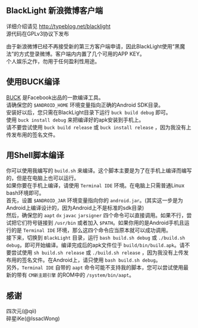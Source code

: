 BlackLight 新浪微博客户端
---
详细介绍请见 <http://typeblog.net/blacklight>  
源代码在GPLv3协议下发布

由于新浪微博已经不再接受新的第三方客户端申请，因此BlackLight使用“黑魔法”的方式登录微博。客户端内内置了几个可用的APP KEY。  
个人娱乐之作，勿用于任何盈利性用途。

使用BUCK编译
---
[BUCK](https://github.com/facebook/buck) 是Facebook出品的一款编译工具。  
请确保您的 `$ANDROID_HOME` 环境变量指向正确的Android SDK目录。  
安装好以后，您只需在BlackLight目录下运行 `buck build debug` 即可。  
使用 `buck install debug` 来把编译好的apk安装到手机上。  
请不要尝试使用 `buck build release` 或 `buck install release` ，因为我没有上传发布用的签名文件。

用Shell脚本编译
---
你可以使用我编写的 `build.sh` 来编译。这个脚本主要是为了在手机上编译而编写的，但是在电脑上也可以运行。  
如果你要在手机上编译，请使用 `Terminal IDE` 环境。在电脑上只需普通Linux bash环境即可。  
首先，设置 `$ANDROID_JAR` 环境变量指向你的 `android.jar`。(其实这一步是为Android上编译设计的，因为Android上不是标准的sdk目录)  
然后，确保您的 `aapt` `dx` `javac` `jarsigner` 四个命令可以直接调用。如果不行，尝试把它们符号链接到 `/usr/bin` 或者加入 `$PATH`。如果你用的是Android手机且运行的是 `Terminal IDE` 环境，那么这四个命令应当原本就可以成功调用。  
接下来，切换到 `BlackLight` 目录，运行 `bash build.sh debug` 或 `./build.sh debug`，即可开始编译。编译完成后的apk文件位于 `build/bin/build.apk`。请不要尝试使用 `sh build.sh release` 或 `./build.sh release` ，因为我没有上传发布用的签名文件。在Android上，请只使用 `bash build.sh debug`。  
另外，`Terminal IDE` 自带的 `aapt` 命令可能不支持我的脚本，您可以尝试使用最新的带有 `CM新主题引擎` 的ROM中的 `/system/bin/aapt`。

感谢
---
四次元(@qii)  
碎星iKe(@IssacWong)
